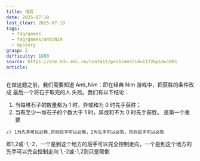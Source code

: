 ```yaml
---
title: 博弈
date: 2025-07-18
last_clear: 2025-07-18
tags:
  - tag/games
  - tag/games/antiNim
  - mystery
grasp: 2
difficulty: 1800
source: https://acm.hdu.edu.cn/contest/problem?cid=1172&pid=1001
article:
---
```

在做这题之前，我们需要知道 Anti_Nim：即在经典 Nim 游戏中，把获胜的条件改成 最后一个将石子取完的人
失败。我们有以下结论：
1. 当每堆石子的数量都为 1 时，异或和为 0 时先手获胜；
2. 当有至少一堆石子的个数大于 1 时，异或和不为 0 时先手获胜。
是第一个重要
```text
// 1为先手可以必胜,否则后手可以必胜，2为先手可以必败，否则后手可以必败
```
即1,2或-1,-2，一个是到这个地方的后手可以完全控制走向，一个是到这个地方的先手可以完全控制走向
1,-2或-1,2则只是颠倒
